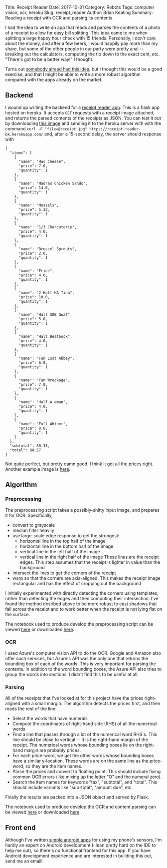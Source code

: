 Title: Receipt Reader
Date: 2017-10-31
Category: Robots
Tags: computer vision, ocr, heroku
Slug: receipt_reader
Author: Brian Keating
Summary: Reading a receipt with OCR and parsing its contents.

I had the idea to write an app that reads and parses the contents of a photo of a receipt to allow for easy bill splitting. This idea came to me when splitting a large happy hour check with 15 friends. Personally, I don't care about the money, and after a few beers, I would happily pay more than my share, but some of the other people in our party were pretty anal -- breaking out the calculators, computing the tip down to the exact cent, etc. "There's got to be a better way!" I thought.  

Turns out [somebody alread had this idea](https://play.google.com/store/apps/details?id=com.bring10.tab&hl=en), but I thought this would be a good exercise, and that I might be able to write a more robust algorithm compared with the apps already on the market.


## Backend

I wound up writing the backend for a [receipt reader app](https://github.com/brikeats/receipt-reader). This is a flask app hosted on heroku. It accepts `GET` requests with a receipt image attached, and returns the parsed contents of the receipts as JSON. You can test it out by downloading [this image]({filename}/images/receipt.jpg) and sending it to the heroku server with with the command `curl -F "file=@receipt.jpg" https://receipt-reader-bk.herokuapp.com/` and, after a 15-second delay, the server should response with 

    {
      "items": [
        {
          "name": "Hac Cheese", 
          "price": 7.0, 
          "quantity": 1
        }, 
        {
          "name": "Madras Chicken Sando", 
          "price": 14.0, 
          "quantity": 1
        }, 
        {
          "name": "Mussels", 
          "price": 5.33, 
          "quantity": 1
        }, 
        {
          "name": "1/3 Charcuterie", 
          "price": 4.0, 
          "quantity": 1
        }, 
        {
          "name": "Brussel Sprouts", 
          "price": 2.0, 
          "quantity": 1
        }, 
        {
          "name": "Fries", 
          "price": 4.0, 
          "quantity": 1
        }, 
        {
          "name": "2 Half HA Tina", 
          "price": 10.0, 
          "quantity": 1
        }, 
        {
          "name": "Half SOB Goat", 
          "price": 5.0, 
          "quantity": 1
        }, 
        {
          "name": "Halt Beatbock", 
          "price": 4.0, 
          "quantity": 1
        }, 
        {
          "name": "Fun Lost Abbey", 
          "price": 6.0, 
          "quantity": 1
        }, 
        {
          "name": "Fun Wreckage", 
          "price": 7.0, 
          "quantity": 1
        }, 
        {
          "name": "Half A eman", 
          "price": 4.0, 
          "quantity": 1
        }, 
        {
          "name": "Full Whiner", 
          "price": 8.0, 
          "quantity": 1
        }
      ], 
      "subtotal": 80.33, 
      "total": 88.57
    }

Not quite perfect, but pretty damn good. I think it got all the prices right. Another example image is [here]({filename}/images/receipt2.jpg).


## Algorithm

### Preprocessing

The preprocessing script takes a possibly-shitty input image, and prepares it for OCR. Specifically,

* convert to grayscale
* median filter heavily
* use large-scale edge response to get the strongest:
    - horizontal line in the top half of the image
    - horizontal line in the bottom half of the image
    - vertical line in the left half of the image
    - vertical line in the right half of the image
   These lines are the receipt edges. This step assumes that the receipt is lighter in value than the background
* intersect the lines to get the corners of the receipt
* warp so that the corners are axis-aligned. This makes the receipt image rectangular and has the effect of cropping out the background

I initially experimented with directly detecting the corners using templates, rather than detecting the edges and then computing their intersection. I've found the method desribed above to be more robust to cast shadows that fall across the receipt and to work better when the receipt is not lying flat on the surface.

The notebook used to produce develop the preprocessing script can be viewed [here]({filename}/notebooks/preprocess.html) or downloaded [here]({filename}/notebooks/preprocess.ipynb).

### OCR

I used Azure's computer vision API to do the OCR. Google and Amazon also offer such services, but Azure's API was the only one that returns the bounding box of each of the words. This is very important for parsing the contents. In addition to the word bounding boxes, the Azure API also tries to group the words into sections. I didn't find this to be useful at all.

### Parsing

All of the receipts that I've looked at for this project have the prices right-aligned with a small margin. The algorithm detects the prices first, and then reads the rest of the line:

* Select the words that have numerals
* Compute the coordinates of right-hand side (RHS) of all the numerical words
* Find a line that passes through a lot of the numerical word RHS's. This line should be close to vertical -- it is the right-hand margin of the receipt. The numerical words whose bounding boxes lie on the right-hand margin are probably prices.
* For each price-word, we get the other words whose bounding boxes have a similar y-location. These words are on the same line as the price-word, so they are the item names. 
* Parse the prices and convert to floating point. This should include fixing common OCR errors (like mixing up the letter "O" and the numeral zero).
* Search the item names for keywords "tax", "subtotal", and "total". This should include variants like "sub-total", "amount due", etc.

Finally the results are packed into a JSON object and served by Flask.

The notebook used to produce develop the OCR and content parsing can be viewed [here]({filename}/notebooks/azure_api.html) or downloaded [here]({filename}/notebooks/azure_api.ipynb).

## Front end

Although I've written [simple android apps](https://github.com/brikeats/Compass) for using my phone's sensors, I'm hardly an expert on Android development (I lean pretty hard on the IDE to help me out), so there's no functional frontend for this app. If you have Android development experience and are interested in building this out, send me an email!

